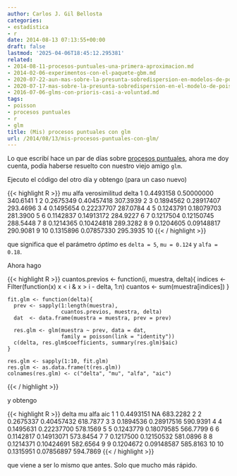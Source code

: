 ```yaml
---
author: Carlos J. Gil Bellosta
categories:
- estadística
- r
date: 2014-08-13 07:13:55+00:00
draft: false
lastmod: '2025-04-06T18:45:12.295381'
related:
- 2014-08-11-procesos-puntuales-una-primera-aproximacion.md
- 2014-02-06-experimentos-con-el-paquete-gbm.md
- 2020-07-22-aun-mas-sobre-la-presunta-sobredispersion-en-modelos-de-poisson.md
- 2020-07-17-mas-sobre-la-presunta-sobredispersion-en-el-modelo-de-poisson.md
- 2016-07-06-glms-con-prioris-casi-a-voluntad.md
tags:
- poisson
- procesos puntuales
- r
- glm
title: (Mis) procesos puntuales con glm
url: /2014/08/13/mis-procesos-puntuales-con-glm/
---
```


Lo que escribí hace un par de días sobre [procesos puntuales](https://datanalytics.com/2014/08/11/procesos-puntuales-una-primera-aproximacion/), ahora me doy cuenta, podía haberse resuelto con nuestro viejo amigo `glm`.

Ejecuto el código del otro día y obtengo (para un caso nuevo)

{{< highlight R >}}
          mu       alfa verosimilitud delta
    1  0.4493158 0.50000000      340.6141     1
    2  0.2675349 0.40457418      307.3939     2
    3  0.1894562 0.28917407      293.4696     3
    4  0.1495654 0.22237707      287.0784     4
    5  0.1243791 0.18079703      281.3900     5
    6  0.1142837 0.14913172      284.9227     6
    7  0.1217504 0.12150745      288.5448     7
    8  0.1214365 0.10424818      289.3282     8
    9  0.1204605 0.09148817      290.9081     9
    10 0.1315896 0.07857330      295.3935    10</code>
{{< / highlight >}}

que significa que el parámetro _óptimo_ es `delta = 5`, `mu = 0.124` y `alfa = 0.18`.

Ahora hago

{{< highlight R >}}
    cuantos.previos <- function(i, muestra, delta){
      indices <- Filter(function(x) x < i & x > i - delta, 1:n)
      cuantos <- sum(muestra[indices])
    }

    fit.glm <- function(delta){
      prev <- sapply(1:length(muestra),
                     cuantos.previos, muestra, delta)
      dat  <- data.frame(muestra = muestra, prev = prev)

      res.glm <- glm(muestra ~ prev, data = dat,
                     family = poisson(link = "identity"))
      c(delta, res.glm$coefficients, summary(res.glm)$aic)
    }

    res.glm <- sapply(1:10, fit.glm)
    res.glm <- as.data.frame(t(res.glm))
    colnames(res.glm) <- c("delta", "mu", "alfa", "aic")
{{< / highlight >}}

y obtengo

{{< highlight R >}}
    delta        mu       alfa      aic
    1      1 0.4493151         NA 683.2282
    2      2 0.2675337 0.40457432 618.7877
    3      3 0.1894536 0.28917516 590.9391
    4      4 0.1495631 0.22237700 578.1569
    5      5 0.1243779 0.18079585 566.7799
    6      6 0.1142817 0.14913071 573.8454
    7      7 0.1217500 0.12150532 581.0896
    8      8 0.1214371 0.10424691 582.6564
    9      9 0.1204672 0.09148587 585.8163
    10    10 0.1315951 0.07856897 594.7869
{{< / highlight >}}

que viene a ser lo mismo que antes. Solo que mucho más rápido.